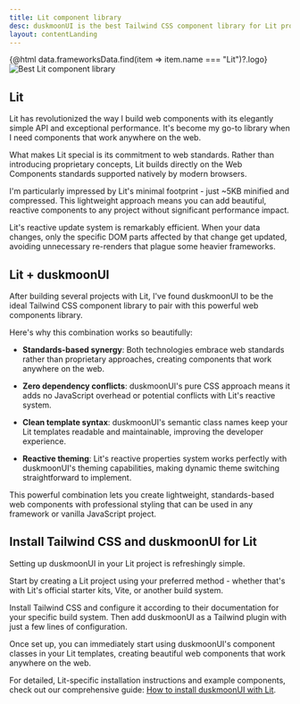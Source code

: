 ```yaml
---
title: Lit component library
desc: duskmoonUI is the best Tailwind CSS component library for Lit projects
layout: contentLanding
---
```


<script>
  import Translate from "$components/Translate.svelte"
  import Testimonials from "$components/Testimonials.svelte"
  export let data
</script>

<div class="mx-auto not-prose max-w-4xl py-12 p-6 from-base-300 rounded-box outline-base-content/5 mt-12 mb-6 items-center justify-center gap-8 bg-linear-to-b bg-center outline-2 outline-offset-6">
<div class="max-w-96 items-center w-full grid grid-cols-2 gap-6 lg:gap-12 [&>svg]:w-full [&>svg]:h-auto mx-auto">
{@html data.frameworksData.find(item => item.name === "Lit")?.logo}
<img class="w-full h-auto" src="https://img.duskmoonui.com/images/duskmoonui/mark-static.svg" alt="Best Lit component library" />
</div>
</div>

## Lit

Lit has revolutionized the way I build web components with its elegantly simple API and exceptional performance. It's become my go-to library when I need components that work anywhere on the web.

What makes Lit special is its commitment to web standards. Rather than introducing proprietary concepts, Lit builds directly on the Web Components standards supported natively by modern browsers.

I'm particularly impressed by Lit's minimal footprint - just ~5KB minified and compressed. This lightweight approach means you can add beautiful, reactive components to any project without significant performance impact.

Lit's reactive update system is remarkably efficient. When your data changes, only the specific DOM parts affected by that change get updated, avoiding unnecessary re-renders that plague some heavier frameworks.

## Lit + duskmoonUI

After building several projects with Lit, I've found duskmoonUI to be the ideal Tailwind CSS component library to pair with this powerful web components library.

Here's why this combination works so beautifully:

- **Standards-based synergy**: Both technologies embrace web standards rather than proprietary approaches, creating components that work anywhere on the web.

- **Zero dependency conflicts**: duskmoonUI's pure CSS approach means it adds no JavaScript overhead or potential conflicts with Lit's reactive system.

- **Clean template syntax**: duskmoonUI's semantic class names keep your Lit templates readable and maintainable, improving the developer experience.

- **Reactive theming**: Lit's reactive properties system works perfectly with duskmoonUI's theming capabilities, making dynamic theme switching straightforward to implement.

This powerful combination lets you create lightweight, standards-based web components with professional styling that can be used in any framework or vanilla JavaScript project.

<div dir="ltr" class="left-[50%] rtl:left-[-50%] relative translate-x-[-50%] rtl:translate-x-[50%] my-12 w-[calc(100vw-2rem)]">
  <Testimonials items={data.testimonials} limit="6" />
</div>

## Install Tailwind CSS and duskmoonUI for Lit

Setting up duskmoonUI in your Lit project is refreshingly simple.

Start by creating a Lit project using your preferred method - whether that's with Lit's official starter kits, Vite, or another build system.

Install Tailwind CSS and configure it according to their documentation for your specific build system. Then add duskmoonUI as a Tailwind plugin with just a few lines of configuration.

Once set up, you can immediately start using duskmoonUI's component classes in your Lit templates, creating beautiful web components that work anywhere on the web.

For detailed, Lit-specific installation instructions and example components, check out our comprehensive guide: [How to install duskmoonUI with Lit](/docs/install/lit/).
